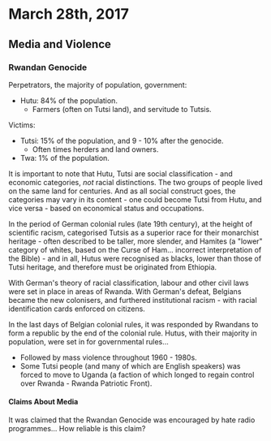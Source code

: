 March 28th, 2017
================

Media and Violence
------------------

### Rwandan Genocide

Perpetrators, the majority of population, government:

- Hutu: 84% of the population.
  - Farmers (often on Tutsi land), and servitude to Tutsis.

Victims:

- Tutsi: 15% of the population, and 9 - 10% after the genocide.
  - Often times herders and land owners.
- Twa: 1% of the population.

It is important to note that Hutu, Tutsi are social classification - and economic categories, *not* racial distinctions. The two groups of people lived on the same land for centuries. And as all social construct goes, the categories may vary in its content - one could become Tutsi from Hutu, and vice versa - based on economical status and occupations.

In the period of German colonial rules (late 19th century), at the height of scientific racism, categorised Tutsis as a superior race for their monarchist heritage - often described to be taller, more slender, and Hamites (a "lower" category of whites, based on the Curse of Ham... incorrect interpretation of the Bible) - and in all, Hutus were recognised as blacks, lower than those of Tutsi heritage, and therefore must be originated from Ethiopia.

With German's theory of racial classification, labour and other civil laws were set in place in areas of Rwanda. With German's defeat, Belgians became the new colonisers, and furthered institutional racism - with racial identification cards enforced on citizens.

In the last days of Belgian colonial rules, it was responded by Rwandans to form a republic by the end of the colonial rule. Hutus, with their majority in population, were set in for governmental rules...

- Followed by mass violence throughout 1960 - 1980s.
- Some Tutsi people (and many of which are English speakers) was forced to move to Uganda (a faction of which longed to regain control over Rwanda - Rwanda Patriotic Front).

#### Claims About Media

It was claimed that the Rwandan Genocide was encouraged by hate radio programmes... How reliable is this claim?
